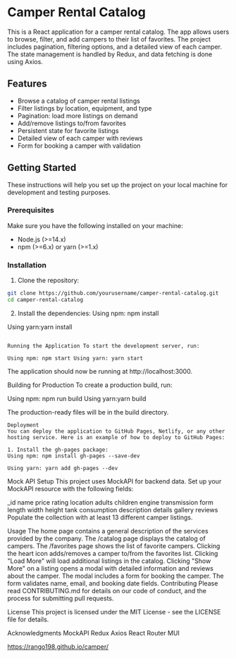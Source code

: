 # Camper Rental Catalog

This is a React application for a camper rental catalog. The app allows users to
browse, filter, and add campers to their list of favorites. The project includes
pagination, filtering options, and a detailed view of each camper. The state
management is handled by Redux, and data fetching is done using Axios.

## Features

- Browse a catalog of camper rental listings
- Filter listings by location, equipment, and type
- Pagination: load more listings on demand
- Add/remove listings to/from favorites
- Persistent state for favorite listings
- Detailed view of each camper with reviews
- Form for booking a camper with validation

## Getting Started

These instructions will help you set up the project on your local machine for
development and testing purposes.

### Prerequisites

Make sure you have the following installed on your machine:

- Node.js (>=14.x)
- npm (>=6.x) or yarn (>=1.x)

### Installation

1. Clone the repository:

```bash
git clone https://github.com/yourusername/camper-rental-catalog.git
cd camper-rental-catalog

```

2. Install the dependencies: Using npm: npm install

Using yarn:yarn install

```

Running the Application To start the development server, run:

Using npm: npm start Using yarn: yarn start

```

The application should now be running at http://localhost:3000.

Building for Production To create a production build, run:

Using npm: npm run build Using yarn:yarn build

The production-ready files will be in the build directory.

```
Deployment
You can deploy the application to GitHub Pages, Netlify, or any other hosting service. Here is an example of how to deploy to GitHub Pages:

1. Install the gh-pages package:
Using npm: npm install gh-pages --save-dev

Using yarn: yarn add gh-pages --dev

```

Mock API Setup This project uses MockAPI for backend data. Set up your MockAPI
resource with the following fields:

\_id name price rating location adults children engine transmission form length
width height tank consumption description details gallery reviews Populate the
collection with at least 13 different camper listings.

Usage The home page contains a general description of the services provided by
the company. The /catalog page displays the catalog of campers. The /favorites
page shows the list of favorite campers. Clicking the heart icon adds/removes a
camper to/from the favorites list. Clicking "Load More" will load additional
listings in the catalog. Clicking "Show More" on a listing opens a modal with
detailed information and reviews about the camper. The modal includes a form for
booking the camper. The form validates name, email, and booking date fields.
Contributing Please read CONTRIBUTING.md for details on our code of conduct, and
the process for submitting pull requests.

License This project is licensed under the MIT License - see the LICENSE file
for details.

Acknowledgments MockAPI Redux Axios React Router MUI 

https://rango198.github.io/camper/


